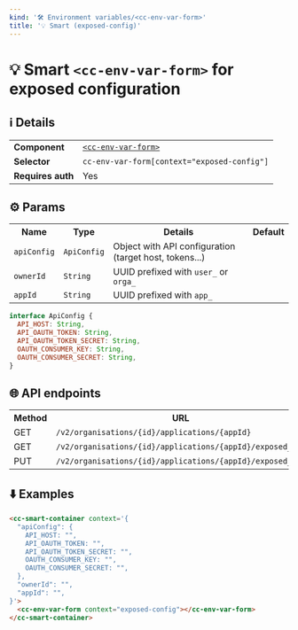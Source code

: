 ```yaml
---
kind: '🛠 Environment variables/<cc-env-var-form>'
title: '💡 Smart (exposed-config)'
---
```

# 💡 Smart `<cc-env-var-form>` for exposed configuration

## ℹ️ Details

<table>
  <tr><td><strong>Component    </strong> <td><a href="https://www.clever-cloud.com/doc/clever-components/?path=/story/%F0%9F%9B%A0-environment-variables-cc-env-var-form--default-story"><code>&lt;cc-env-var-form&gt;</code></a>
  <tr><td><strong>Selector     </strong> <td><code>cc-env-var-form[context="exposed-config"]</code>
  <tr><td><strong>Requires auth</strong> <td>Yes
</table>

## ⚙️ Params

<table>
  <tr><th>Name                   <th>Type                   <th>Details                                                     <th>Default
  <tr><td><code>apiConfig</code> <td><code>ApiConfig</code> <td>Object with API configuration (target host, tokens...)      <td>
  <tr><td><code>ownerId</code>   <td><code>String</code>    <td>UUID prefixed with <code>user_</code> or <code>orga_</code> <td>
  <tr><td><code>appId</code>     <td><code>String</code>    <td>UUID prefixed with <code>app_</code>                        <td>
</table>

```js
interface ApiConfig {
  API_HOST: String,
  API_OAUTH_TOKEN: String,
  API_OAUTH_TOKEN_SECRET: String,
  OAUTH_CONSUMER_KEY: String,
  OAUTH_CONSUMER_SECRET: String,
}
```

## 🌐 API endpoints

<!-- List API endpoints used by the component here with the details. -->

<table>
  <tr><th>Method <th>URL                                                               <th>Cache?
  <tr><td>GET    <td><code>/v2/organisations/{id}/applications/{appId}</code>             <td>Default
  <tr><td>GET    <td><code>/v2/organisations/{id}/applications/{appId}/exposed_env</code> <td>Default
  <tr><td>PUT    <td><code>/v2/organisations/{id}/applications/{appId}/exposed_env</code> <td>Default
</table>

## ⬇️️ Examples

```html
<cc-smart-container context='{
  "apiConfig": {
    API_HOST: "",
    API_OAUTH_TOKEN: "",
    API_OAUTH_TOKEN_SECRET: "",
    OAUTH_CONSUMER_KEY: "",
    OAUTH_CONSUMER_SECRET: "",
  },
  "ownerId": "",
  "appId": "",
}'>
  <cc-env-var-form context="exposed-config"></cc-env-var-form>
</cc-smart-container>
```
